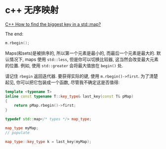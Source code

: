 # c++ 无序映射

[C++ How to find the biggest key in a std::map?](https://stackoverflow.com/questions/1660195/c-how-to-find-the-biggest-key-in-a-stdmap)

The end:

```cpp
m.rbegin();
```

Maps(和sets)是被排序的, 所以第一个元素是最小的, 而最后一个元素是最大的.
默认情况下, maps 使用 `std::less`, 但是你可以切换比较器, 这当然会改变最大元素的位置.
例如, 使用 `std::greater` 会将最大值放在 `begin()` 处.

请记住 `rbegin` 返回迭代器.
要获得实际的键, 使用 `m.rbegin()->first`.
为了清楚起见, 你可以把它包装成一个函数, 尽管我不确定这是否值得:

```cpp
template <typename T>
inline const typename T::key_type& last_key(const T& pMap)
{
    return pMap.rbegin()->first;
}

typedef std::map</* types */> map_type;

map_type myMap;
// populate

map_type::key_type k = last_key(myMap);
```
